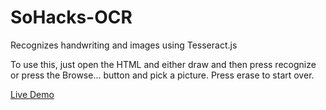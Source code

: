 # SoHacks-OCR
Recognizes handwriting and images using Tesseract.js

To use this, just open the HTML and either draw and then press recognize or press the Browse... button and pick a picture. Press erase to start over.

[Live Demo](https://gameboyprinter.moe/SoHacks5/src/)
